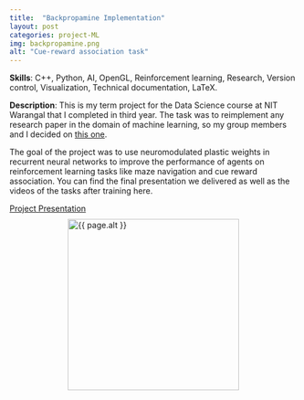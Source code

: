 ```yaml
---
title:  "Backpropamine Implementation"
layout: post
categories: project-ML
img: backpropamine.png
alt: "Cue-reward association task"
---
```


**Skills**: C++, Python, AI, OpenGL, Reinforcement learning, Research, Version control, Visualization, Technical documentation, LaTeX.


**Description**: This is my term project for the Data Science course at NIT Warangal that I completed in third year. The task was to reimplement any research paper in the domain of machine learning, so my group members and I decided on <a href="https://arxiv.org/abs/2002.10585">this one</a>. 

The goal of the project was to use neuromodulated plastic weights in recurrent neural networks to improve the performance of agents on reinforcement learning tasks like maze navigation and cue reward association. 
You can find the final presentation we delivered as well as the videos of the tasks after training here.


<div class="button-container" style="margin-bottom:10px;justify-content:center">
  <div class="more"><a href="https://docs.google.com/presentation/d/1Q5SEl6_5OBTTWHE7q2OKv5Z8IT5F0DmS5nLy7RYvUrw/edit?usp=sharing">Project Presentation</a></div>
</div>


<div style="display:flex;justify-content:center;align-items:center">
  <img src="{{ site.baseurl }}/resources/projects/{{ page.img }}" alt="{{ page.alt }}" style="width:300px;height:auto;justify-content:center">
</div>

